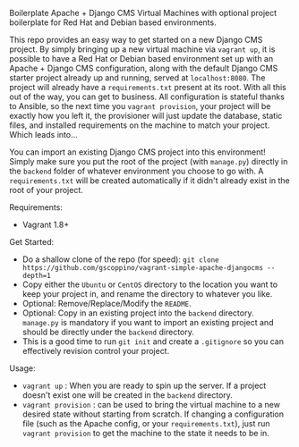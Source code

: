 Boilerplate Apache + Django CMS Virtual Machines with optional project
boilerplate for Red Hat and Debian based environments.

This repo provides an easy way to get started on a new Django CMS project. By
simply bringing up a new virtual machine via `vagrant up`, it is possible
to have a Red Hat or Debian based environment set up with an Apache + Django CMS
configuration, along with the default Django CMS starter project already up and
running, served at `localhost:8080`. The project will already have a
`requirements.txt` present at its root. With all this out of the way, you can
get to business. All configuration is stateful thanks to Ansible, so the next
time you `vagrant provision`, your project will be exactly how you left it, the
provisioner will just update the database, static files, and installed
requirements on the machine to match your project. Which leads into...

You can import an existing Django CMS project into this environment! Simply make
sure you put the root of the project (with `manage.py`) directly in the
`backend` folder of whatever environment you choose to go with. A
`requirements.txt` will be created automatically if it didn't already exist in
the root of your project.

Requirements:

* Vagrant 1.8+

Get Started:

* Do a shallow clone of the repo (for speed):
```git clone https://github.com/gscoppino/vagrant-simple-apache-djangocms --depth=1```
* Copy either the ```Ubuntu``` or ```CentOS``` directory to the location you
want to keep your project in, and rename the directory to whatever you like.
* Optional: Remove/Replace/Modify the ```README```.
* Optional: Copy in an existing project into the ```backend``` directory.
```manage.py``` is mandatory if you want to import an existing project and
should be directly under the ```backend``` directory.
* This is a good time to run ```git init``` and create a ```.gitignore``` so you
can effectively revision control your project.

Usage:

* ```vagrant up``` :  When you are ready to spin up the server. If a project
doesn't exist one will be created in the ```backend``` directory.
* ```vagrant provision``` : can be used to bring the virtual machine to a new
desired state without starting from scratch. If changing a configuration file
(such as the Apache config, or your ```requirements.txt```), just run
```vagrant provision``` to get the machine to the state it needs to be in.
